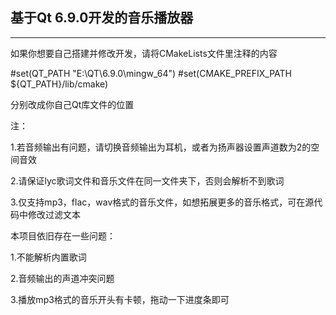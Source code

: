 ## 基于Qt 6.9.0开发的音乐播放器

------

如果你想要自己搭建并修改开发，请将CMakeLists文件里注释的内容

#set(QT_PATH "E:\\QT\\6.9.0\\mingw_64")
#set(CMAKE_PREFIX_PATH ${QT_PATH}/lib/cmake)

分别改成你自己Qt库文件的位置

注：

1.若音频输出有问题，请切换音频输出为耳机，或者为扬声器设置声道数为2的空间音效

2.请保证lyc歌词文件和音乐文件在同一文件夹下，否则会解析不到歌词

3.仅支持mp3，flac，wav格式的音乐文件，如想拓展更多的音乐格式，可在源代码中修改过滤文本

本项目依旧存在一些问题：

1.不能解析内置歌词

2.音频输出的声道冲突问题

3.播放mp3格式的音乐开头有卡顿，拖动一下进度条即可


